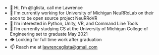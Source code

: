 - 👋 Hi, I’m @lglista, call me Lawrence
- 🦿 I'm currently working for University of Michigan NeuRRoLab on their soon to be open source project NeuRRoVR
- 👀 I’m interested in Python, Unity, VR, and Command Line Tools
- 🌱 I’m currently studying CS at the University of Michigan College of Engineering set to graduate May 2021
- :eye: Looking for full time work after graduation
- 📫 Reach me at lawrenceglista@gmail.com
